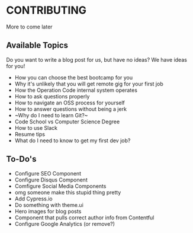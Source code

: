 # CONTRIBUTING

More to come later

## Available Topics

Do you want to write a blog post for us, but have no ideas? We have ideas for you!

- How you can choose the best bootcamp for you
- Why it's unlikely that you will get remote gig for your first job
- How the Operation Code internal system operates
- How to ask questions properly
- How to navigate an OSS process for yourself
- How to answer questions without being a jerk
- ~Why do I need to learn Git?~
- Code School vs Computer Science Degree
- How to use Slack
- Resume tips
- What do I need to know to get my first dev job?

## To-Do's
- Configure SEO Component 
- Configure Disqus Component
- Comfigure Social Media Components
- omg someone make this stupid thing pretty 
- Add Cypress.io
- Do something with theme.ui
- Hero images for blog posts
- Component that pulls correct author info from Contentful
- Configure Google Analytics (or remove?)